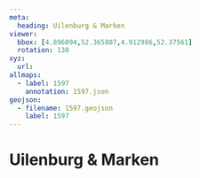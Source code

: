 ```yaml
---
meta:
  heading: Uilenburg & Marken
viewer:
  bbox: [4.896094,52.365807,4.912986,52.37561]
  rotation: 130
xyz:
  url: 
allmaps:
  - label: 1597
    annotation: 1597.json
geojson:
  - filename: 1597.geojson
    label: 1597
---
```

# Uilenburg & Marken